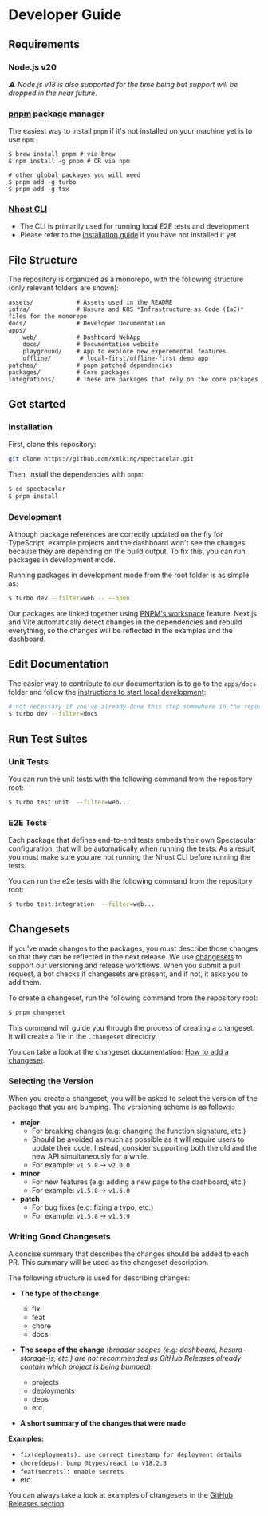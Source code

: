 # Developer Guide

## Requirements

### Node.js v20

_⚠️ Node.js v18 is also supported for the time being but support will be dropped in the near future_.

### [pnpm](https://pnpm.io/) package manager

The easiest way to install `pnpm` if it's not installed on your machine yet is to use `npm`:

```shell
$ brew install pnpm # via brew
$ npm install -g pnpm # OR via npm

# other global packages you will need
$ pnpm add -g turbo
$ pnpm add -g tsx
```

### [Nhost CLI](https://docs.nhost.io/cli)

- The CLI is primarily used for running local E2E tests and development
- Please refer to the [installation guide](https://docs.nhost.io/get-started/cli-workflow/install-cli) if you have not installed it yet

## File Structure

The repository is organized as a monorepo, with the following structure (only relevant folders are shown):

```
assets/            # Assets used in the README
infra/             # Hasura and K8S *Infrastructure as Code (IaC)* files for the monorepo
docs/              # Developer Documentation
apps/
	web/           # Dashboard WebApp
	docs/          # Documentation website
	playground/    # App to explore new experemental features
	offline/        # local-first/offline-first demo app
patches/           # pnpm patched dependencies
packages/          # Core packages
integrations/      # These are packages that rely on the core packages
```

## Get started

### Installation

First, clone this repository:

```sh
git clone https://github.com/xmlking/spectacular.git
```

Then, install the dependencies with `pnpm`:

```sh
$ cd spectacular
$ pnpm install
```

### Development

Although package references are correctly updated on the fly for TypeScript, example projects and the dashboard won't see the changes because they are depending on the build output. To fix this, you can run packages in development mode.

Running packages in development mode from the root folder is as simple as:

```sh
$ turbo dev --filter=web -- --open
```

Our packages are linked together using [PNPM's workspace](https://pnpm.io/workspaces) feature. Next.js and Vite automatically detect changes in the dependencies and rebuild everything, so the changes will be reflected in the examples and the dashboard.

## Edit Documentation

The easier way to contribute to our documentation is to go to the `apps/docs` folder and follow the [instructions to start local development](https://github.com/xmlking/spectacular/blob/main/apps/docs/README.md):

```sh
# not necessary if you've already done this step somewhere in the repository
$ turbo dev --filter=docs
```

## Run Test Suites

### Unit Tests

You can run the unit tests with the following command from the repository root:

```sh
$ turbo test:unit  --filter=web...
```

### E2E Tests

Each package that defines end-to-end tests embeds their own Spectacular configuration, that will be automatically when running the tests. As a result, you must make sure you are not running the Nhost CLI before running the tests.

You can run the e2e tests with the following command from the repository root:

```sh
$ turbo test:integration  --filter=web...
```

## Changesets

If you've made changes to the packages, you must describe those changes so that they can be reflected in the next release.
We use [changesets](https://github.com/changesets/changesets) to support our versioning and release workflows. When you submit a pull request, a bot checks if changesets are present, and if not, it asks you to add them.

To create a changeset, run the following command from the repository root:

```sh
$ pnpm changeset
```

This command will guide you through the process of creating a changeset. It will create a file in the `.changeset` directory.

You can take a look at the changeset documentation: [How to add a changeset](https://github.com/changesets/changesets/blob/main/docs/adding-a-changeset.md).

### Selecting the Version

When you create a changeset, you will be asked to select the version of the package that you are bumping. The versioning scheme is as follows:

- **major**
  - For breaking changes (e.g: changing the function signature, etc.)
  - Should be avoided as much as possible as it will require users to update their code. Instead, consider supporting both the old and the new API simultaneously for a while.
  - For example: `v1.5.8` -> `v2.0.0`
- **minor**
  - For new features (e.g: adding a new page to the dashboard, etc.)
  - For example: `v1.5.8` -> `v1.6.0`
- **patch**
  - For bug fixes (e.g: fixing a typo, etc.)
  - For example: `v1.5.8` -> `v1.5.9`

### Writing Good Changesets

A concise summary that describes the changes should be added to each PR. This summary will be used as the changeset description.

The following structure is used for describing changes:

- **The type of the change**:

  - fix
  - feat
  - chore
  - docs

- **The scope of the change** (_broader scopes (e.g: dashboard, hasura-storage-js, etc.) are not recommended as GitHub Releases already contain which project is being bumped_):

  - projects
  - deployments
  - deps
  - etc.

- **A short summary of the changes that were made**

**Examples:**

- `fix(deployments): use correct timestamp for deployment details`
- `chore(deps): bump @types/react to v18.2.8`
- `feat(secrets): enable secrets`
- etc.

You can always take a look at examples of changesets in the [GitHub Releases section](https://github.com/xmlking/spectacular/releases).
